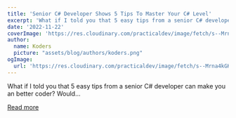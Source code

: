 ```yaml
---
title: 'Senior C# Developer Shows 5 Tips To Master Your C# Level'
excerpt: 'What if I told you that 5 easy tips from a senior C# developer can make you an better coder? Would...'
date: '2022-11-22'
coverImage: 'https://res.cloudinary.com/practicaldev/image/fetch/s--Mrna4kGK--/c_imagga_scale,f_auto,fl_progressive,h_420,q_auto,w_1000/https://dev-to-uploads.s3.amazonaws.com/uploads/articles/jpijo97p3o6qy2dx0m4z.png'
author:
  name: Koders
  picture: "assets/blog/authors/koders.png"
ogImage:
  url: 'https://res.cloudinary.com/practicaldev/image/fetch/s--Mrna4kGK--/c_imagga_scale,f_auto,fl_progressive,h_420,q_auto,w_1000/https://dev-to-uploads.s3.amazonaws.com/uploads/articles/jpijo97p3o6qy2dx0m4z.png'
---
```


What if I told you that 5 easy tips from a senior C# developer can make you an better coder? Would...

[Read more](https://dev.to/bytehide/senior-c-developer-shows-how-to-master-your-c-level-1a0p)
